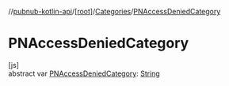 //[pubnub-kotlin-api](../../../index.md)/[[root]](../index.md)/[Categories](index.md)/[PNAccessDeniedCategory](-p-n-access-denied-category.md)

# PNAccessDeniedCategory

[js]\
abstract var [PNAccessDeniedCategory](-p-n-access-denied-category.md): [String](https://kotlinlang.org/api/core/kotlin-stdlib/kotlin/-string/index.html)
